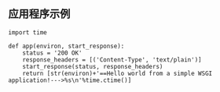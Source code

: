 ## 应用程序示例


    import time

    def app(environ, start_response):
        status = '200 OK'
        response_headers = [('Content-Type', 'text/plain')]
        start_response(status, response_headers)
        return [str(environ)+'==Hello world from a simple WSGI application!--->%s\n'%time.ctime()]
